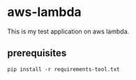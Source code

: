 # aws-lambda
This is my test application on aws lambda.


## prerequisites
```shell script
pip install -r requirements-tool.txt
```